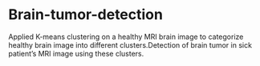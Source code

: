 # Brain-tumor-detection
Applied K-means clustering on a healthy MRI brain image to categorize healthy brain image into different clusters.Detection of brain tumor in sick patient’s MRI image using these clusters.
